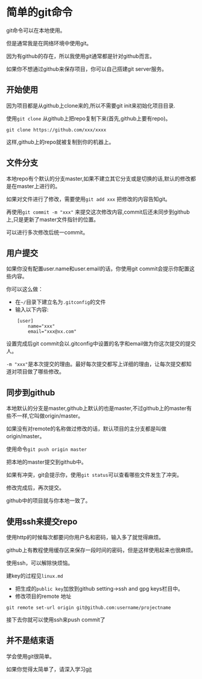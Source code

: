 # 简单的git命令

git命令可以在本地使用。

但是通常我是在网络环境中使用git。

因为有github的存在，所以我使用git通常都是针对github而言。

如果你不想通过github来保存项目，你可以自己搭建git server服务。

## 开始使用

因为项目都是从github上clone来的,所以不需要git init来初始化项目目录.

使用`git clone` 从github上把repo复制下来(首先,github上要有repo)。

```
git clone https://github.com/xxx/xxxx
```

这样,github上的repo就被复制到你的机器上。

## 文件分支

本地repo有个默认的分支master,如果不建立其它分支或是切换的话,默认的修改都是在master上进行的。

如果对文件进行了修改，需要使用`git add xxx` 把修改的内容告知git。

再使用`git commit -m "xxx"` 来提交这次修改内容,commit后还未同步到github上,只是更新了master文件指针的位置。

可以进行多次修改后统一commit。

## 用户提交

如果你没有配置user.name和user.email的话，你使用git commit会提示你配置这些内容。

你可以这么做：

+ 在`~/`目录下建立名为`.gitconfig`的文件
+ 输入以下内容:
```
    [user]
        name="xxx"
        email="xxx@xx.com"
```
设置完成后git commit会以.gitconfig中设置的名字和email做为你这次提交的提交人。

`-m "xxx"`是本次提交的理由。最好每次提交都写上详细的理由，让每次提交都知道对项目做了哪些修改。

## 同步到github

本地默认的分支是master,github上默认的也是master,不过github上的master有些不一样,它叫做origin/master。

如果没有对remote的名称做过修改的话，默认项目的主分支都是叫做origin/master。

使用命令`git push origin master`

把本地的master提交到github中。

如果有冲突，git会提示你，使用`git status`可以查看哪些文件发生了冲突。

修改完成后，再次提交。

github中的项目就与你本地一致了。

## 使用ssh来提交repo

使用http的时候每次都要问你用户名和密码，输入多了就觉得麻烦。

github上有教程使用缓存区来保存一段时间的密码，但是这样使用起来也很麻烦。

使用ssh，可以解除快烦恼。

建key的过程见`linux.md`

+ 把生成的`public key`加放到github setting->ssh and gpg keys栏目中。
+ 修改项目的remote 地址
```
git remote set-url origin git@github.com:username/projectname
```

接下去你就可以使用ssh来push commit了


## 并不是结束语

学会使用git很简单。

如果你觉得太简单了，请深入学习[git](https://www.atlassian.com/git/tutorials)